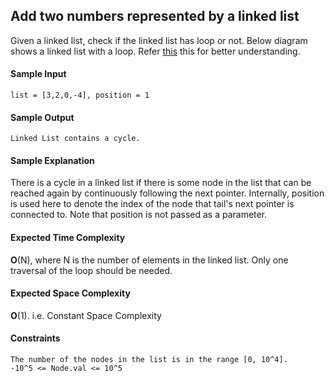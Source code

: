 ## **Add two numbers represented by a linked list**

Given a linked list, check if the linked list has loop or not. Below diagram shows a linked list with a loop.
Refer [this](https://i0.wp.com/www.dineshonjava.com/wp-content/uploads/2018/09/Linked-List-Loop.png?resize=530%2C207&ssl=1) this for better understanding. 

#### **Sample Input**
	list = [3,2,0,-4], position = 1

#### **Sample Output**
	Linked List contains a cycle.

#### **Sample Explanation**
There is a cycle in a linked list if there is some node in the list that can be reached again by continuously following the next pointer. Internally, position is used here  	    to denote the index of the node that tail's next pointer is connected to. Note that position is not passed as a parameter.


#### **Expected Time Complexity**
__O__(N), where N is the number of elements in the linked list. Only one traversal of the loop should be needed.


#### **Expected Space Complexity**
__O__(1). i.e. Constant Space Complexity

#### **Constraints**
	The number of the nodes in the list is in the range [0, 10^4].
	-10^5 <= Node.val <= 10^5
